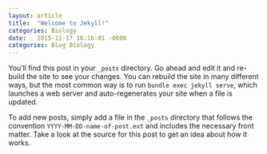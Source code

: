 ```yaml
---
layout: article
title:  "Welcome to Jekyll!"
categories: Biology
date:   2015-11-17 16:16:01 -0600
categories: Blog Biology
---
```


You’ll find this post in your `_posts` directory. Go ahead and edit it and
re-build the site to see your changes. You can rebuild the site in many
different ways, but the most common way is to run `bundle exec jekyll serve`,
which launches a web server and auto-regenerates your site when a file is
updated.

To add new posts, simply add a file in the `_posts` directory that follows the
convention `YYYY-MM-DD-name-of-post.ext` and includes the necessary front
matter. Take a look at the source for this post to get an idea about how it
works.


